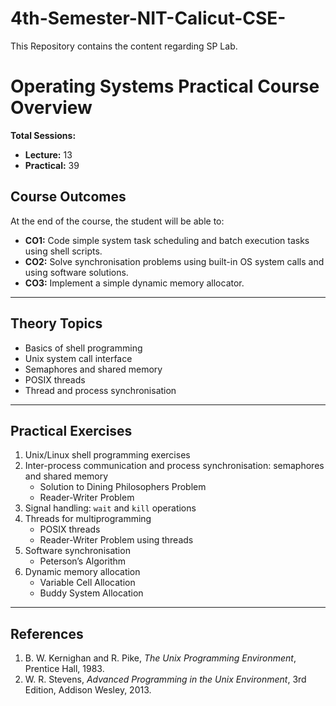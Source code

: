 # 4th-Semester-NIT-Calicut-CSE-
This Repository contains the content regarding SP Lab.


# Operating Systems Practical Course Overview

**Total Sessions:**  
- **Lecture:** 13  
- **Practical:** 39  

## Course Outcomes

At the end of the course, the student will be able to:

- **CO1:** Code simple system task scheduling and batch execution tasks using shell scripts.  
- **CO2:** Solve synchronisation problems using built-in OS system calls and using software solutions.  
- **CO3:** Implement a simple dynamic memory allocator.  

---

## Theory Topics

- Basics of shell programming  
- Unix system call interface  
- Semaphores and shared memory  
- POSIX threads  
- Thread and process synchronisation  

---

## Practical Exercises

1. Unix/Linux shell programming exercises  
2. Inter-process communication and process synchronisation: semaphores and shared memory  
   - Solution to Dining Philosophers Problem  
   - Reader-Writer Problem  
3. Signal handling: `wait` and `kill` operations  
4. Threads for multiprogramming  
   - POSIX threads  
   - Reader-Writer Problem using threads  
5. Software synchronisation  
   - Peterson’s Algorithm  
6. Dynamic memory allocation  
   - Variable Cell Allocation  
   - Buddy System Allocation  

---

## References

1. B. W. Kernighan and R. Pike, *The Unix Programming Environment*, Prentice Hall, 1983.  
2. W. R. Stevens, *Advanced Programming in the Unix Environment*, 3rd Edition, Addison Wesley, 2013.

